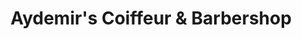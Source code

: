 ---
title: "Aydemir's Coiffeur & Barbershop"
url: /oberursel-taunus/aydemirs-coiffeur-und-barbershop/
shop: Friseur
---